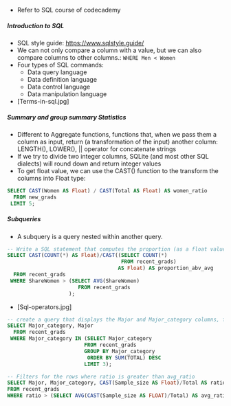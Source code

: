 - Refer to SQL course of codecademy
##### Introduction to SQL
- SQL style guide: https://www.sqlstyle.guide/
- We can not only compare a column with a value, but we can also compare columns to other columns.\: `WHERE Men < Women`
- Four types of SQL commands:
    - Data query language
    - Data definition language
    - Data control language
    - Data manipulation language
- [Terms-in-sql.jpg]

##### Summary and group summary Statistics
- Different to Aggregate functions, functions that, when we pass them a column as input, return (a transformation of the input) another column: LENGTH(), LOWER(), || operator for concatenate strings 
- If we try to divide two integer columns, SQLite (and most other SQL dialects) will round down and return integer values
- To get float value, we can use the CAST() function to the transform the columns into Float type:
```sql
SELECT CAST(Women AS Float) / CAST(Total AS Float) AS women_ratio
  FROM new_grads 
 LIMIT 5;
```

##### Subqueries
- A subquery is a query nested within another query.
```sql
-- Write a SQL statement that computes the proportion (as a float value) of rows that contain above-average values for ShareWomen
SELECT CAST(COUNT(*) AS Float)/CAST((SELECT COUNT(*) 
                                     FROM recent_grads) 
                                    AS Float) AS proportion_abv_avg
  FROM recent_grads
 WHERE ShareWomen > (SELECT AVG(ShareWomen)
                       FROM recent_grads
                    );
```
- [Sql-operators.jpg]
```sql
-- create a query that displays the Major and Major_category columns, for the rows where Major_category is one of the three highest group level sums for the Total column.
SELECT Major_category, Major
  FROM recent_grads
 WHERE Major_category IN (SELECT Major_category
                         FROM recent_grads
                         GROUP BY Major_category
                          ORDER BY SUM(TOTAL) DESC
                         LIMIT 3);
```
```sql
-- Filters for the rows where ratio is greater than avg_ratio
SELECT Major, Major_category, CAST(Sample_size AS Float)/Total AS ratio 
FROM recent_grads
WHERE ratio > (SELECT AVG(CAST(Sample_size AS FLOAT)/Total) AS avg_ratio FROM recent_grads);  -- error when using SELECT AVG(ratio) 
```
